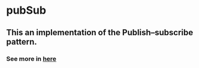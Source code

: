 # pubSub

## This an implementation of the Publish–subscribe pattern.

### See more in [here](https://en.wikipedia.org/wiki/Publish%E2%80%93subscribe_pattern)
